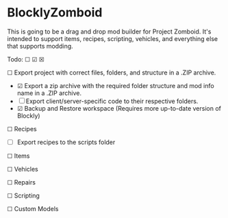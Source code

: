 # BlocklyZomboid

This is going to be a drag and drop mod builder for Project Zomboid. It's intended to support items, recipes, scripting, vehicles, and everything else that supports modding.

Todo: ☐ ☑ ☒

☐ Export project with correct files, folders, and structure in a .ZIP archive.
 - ☑ Export a zip archive with the required folder structure and mod info name in a .ZIP archive.
 - ☐ Export client/server-specific code to their respective folders.
 - ☑ Backup and Restore workspace (Requires more up-to-date version of Blockly)

☐ Recipes
 - ☐ Export recipes to the scripts folder

☐ Items

☐ Vehicles

☐ Repairs

☐ Scripting

☐ Custom Models